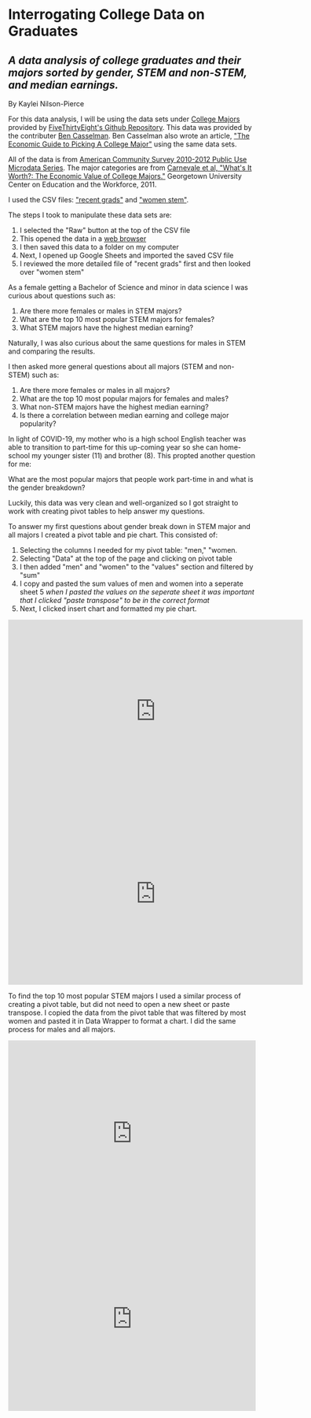 # Interrogating College Data on Graduates
## *A data analysis of college graduates and their majors sorted by gender, STEM and non-STEM, and median earnings.*

By Kaylei Nilson-Pierce


For this data analysis, I will be using the data sets under [College Majors](https://github.com/fivethirtyeight/data/tree/master/college-majors "College Majors Data Set") provided by [FiveThirtyEight's Github Repository](https://github.com/fivethirtyeight/data "FiveThirtyEight Repository Homepage"). This data was provided by the contributer [Ben Casselman](https://github.com/BenCasselman "Ben's Homepage"). Ben Casselman also wrote an article, ["The Economic Guide to Picking A College Major"](https://fivethirtyeight.com/features/the-economic-guide-to-picking-a-college-major/) using the same data sets. 


All of the data is from [American Community Survey 2010-2012 Public Use Microdata Series](https://www.census.gov/programs-surveys/acs/data/pums.html). The major categories are from [Carnevale et al, "What's It Worth?: The Economic Value of College Majors."](https://cew.georgetown.edu/cew-reports/whats-it-worth-the-economic-value-of-college-majors/) Georgetown University Center on Education and the Workforce, 2011. 

I used the CSV files: ["recent grads"](https://github.com/fivethirtyeight/data/blob/master/college-majors/recent-grads.csv) and ["women stem"](https://github.com/fivethirtyeight/data/blob/master/college-majors/women-stem.csv). 


The steps I took to manipulate these data sets are: 
1. I selected the "Raw" button at the top of the CSV file 
2. This opened the data in a [web browser](https://raw.githubusercontent.com/fivethirtyeight/data/master/college-majors/recent-grads.csv)
3. I then saved this data to a folder on my computer
4. Next, I opened up Google Sheets and imported the saved CSV file
5. I reviewed the more detailed file of "recent grads" first and then looked over "women stem"


As a female getting a Bachelor of Science and minor in data science I was curious about questions such as:
1. Are there more females or males in STEM majors?
3. What are the top 10 most popular STEM majors for females?
2. What STEM majors have the highest median earning?


Naturally, I was also curious about the same questions for males in STEM and comparing the results.


I then asked more general questions about all majors (STEM and non-STEM) such as:
1. Are there more females or males in all majors?
2. What are the top 10 most popular majors for females and males?
3. What non-STEM majors have the highest median earning?
4. Is there a correlation between median earning and college major popularity?


In light of COVID-19, my mother who is a high school English teacher was able to transition to part-time for this up-coming year so she can home-school my younger sister (11) and brother (8). This propted another question for me:


What are the most popular majors that people work part-time in and what is the gender breakdown?


Luckily, this data was very clean and well-organized so I got straight to work with creating pivot tables to help answer my questions.

To answer my first questions about gender break down in STEM major and all majors I created a pivot table and pie chart. This consisted of:
1. Selecting the columns I needed for my pivot table: "men," "women.
2. Selecting "Data" at the top of the page and clicking on pivot table 
3. I then added "men" and "women" to the "values" section and filtered by "sum"
4. I copy and pasted the sum values of men and women into a seperate sheet
5 *when I pasted the values on the seperate sheet it was important that I clicked "paste transpose" to be in the correct format*
6. Next, I clicked insert chart and formatted my pie chart.


<iframe width="600" height="371" seamless frameborder="0" scrolling="no" src="https://docs.google.com/spreadsheets/d/e/2PACX-1vTllcGlSyCWm1mU_LrXc1Us3OFNgYt7Ip3udIiMjFefeYJrQhIB2RYR93cP6CYuNKcAr9gRC5rmwEpq/pubchart?oid=338628544&amp;format=interactive"></iframe>


<iframe width="600" height="371" seamless frameborder="0" scrolling="no" src="https://docs.google.com/spreadsheets/d/e/2PACX-1vSWWPsKkyUqWq9WohmUYfZGJezkVHpZ5DDST-ASzi6WsNHQ3HfhifdtUa3PLBzfoe8yhmbfVmafDrys/pubchart?oid=539747355&amp;format=interactive"></iframe>



To find the top 10 most popular STEM majors I used a similar process of creating a pivot table, but did not need to open a new sheet or paste transpose. I copied the data from the pivot table that was filtered by most women and pasted it in Data Wrapper to format a chart. I did the same process for males and all majors.


<iframe title="Top 10  Most Popular STEM Majors Women Graduated From" aria-label="Bar Chart" id="datawrapper-chart-YuFCQ" src="https://datawrapper.dwcdn.net/YuFCQ/2/" scrolling="no" frameborder="0" style="width: 0; min-width: 100% !important; border: none;" height="378"></iframe><script type="text/javascript">!function(){"use strict";window.addEventListener("message",(function(a){if(void 0!==a.data["datawrapper-height"])for(var e in a.data["datawrapper-height"]){var t=document.getElementById("datawrapper-chart-"+e)||document.querySelector("iframe[src*='"+e+"']");t&&(t.style.height=a.data["datawrapper-height"][e]+"px")}}))}();
</script>


<iframe title="Top 10 Most Popular STEM Majors Men Graduated From" aria-label="Bar Chart" id="datawrapper-chart-UcE0g" src="https://datawrapper.dwcdn.net/UcE0g/1/" scrolling="no" frameborder="0" style="width: 0; min-width: 100% !important; border: none;" height="375"></iframe><script type="text/javascript">!function(){"use strict";window.addEventListener("message",(function(a){if(void 0!==a.data["datawrapper-height"])for(var e in a.data["datawrapper-height"]){var t=document.getElementById("datawrapper-chart-"+e)||document.querySelector("iframe[src*='"+e+"']");t&&(t.style.height=a.data["datawrapper-height"][e]+"px")}}))}();
</script>





